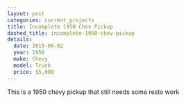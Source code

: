 ```yaml
---
layout: post
categories: current_projects
title: Incomplete 1950 Chev Pickup
dashed_title: incomplete-1950-chev-pickup
details:
  date: 2015-06-02
  year: 1950
  make: Chevy
  model: Truck
  price: $5,000
---
```

This is a 1950 chevy pickup that still needs some resto work